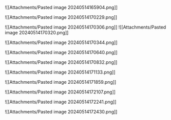 
![[Attachments/Pasted image 20240514165904.png]]

![[Attachments/Pasted image 20240514170229.png]]

![[Attachments/Pasted image 20240514170306.png]]
![[Attachments/Pasted image 20240514170320.png]]

![[Attachments/Pasted image 20240514170344.png]]

![[Attachments/Pasted image 20240514170640.png]]

![[Attachments/Pasted image 20240514170832.png]]

![[Attachments/Pasted image 20240514171133.png]]

![[Attachments/Pasted image 20240514171859.png]]

![[Attachments/Pasted image 20240514172107.png]]

![[Attachments/Pasted image 20240514172241.png]]

![[Attachments/Pasted image 20240514172430.png]]